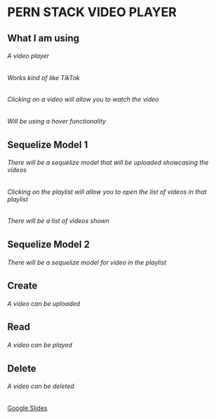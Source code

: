 # PERN STACK VIDEO PLAYER

## What I am using
###### A video player
###### Works kind of like TikTok
###### Clicking on a video will allow you to watch the video
###### Will be using a hover functionality

## Sequelize Model 1
###### There will be a sequelize model that will be uploaded showcasing the videos
###### Clicking on the playlist will allow you to open the list of videos in that playlist
###### There will be a list of videos shown

## Sequelize Model 2
###### There will be a sequelize model for video in the playlist

## Create
###### A video can be uploaded

## Read
###### A video can be played

## Delete
###### A video can be deleted

[Google Slides](https://docs.google.com/presentation/d/1sQOLI7CndLZ6BQUQBMclX3ZvLseggnIyF3XBBklCgoU/edit?usp=sharing)